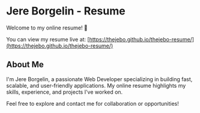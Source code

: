 # Jere Borgelin - Resume

Welcome to my online resume! 🚀

You can view my resume live at: [https://thejebo.github.io/thejebo-resume/](https://thejebo.github.io/thejebo-resume/)

## About Me

I'm Jere Borgelin, a passionate Web Developer specializing in building fast, scalable, and user-friendly applications. My online resume highlights my skills, experience, and projects I've worked on.

Feel free to explore and contact me for collaboration or opportunities!
